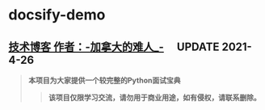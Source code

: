 # **docsify-demo**
## **[技术博客 作者：-加拿大的难人_-](https://www.sqblogs.cn/)** &emsp;**UPDATE 2021-4-26**
> **本项目为大家提供一个较完整的Python面试宝典**
>> **该项目仅限学习交流，请勿用于商业用途，如有侵权，请联系删除。**






